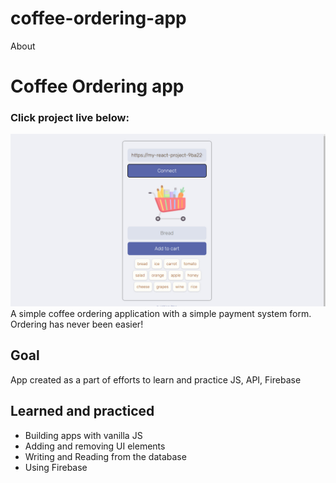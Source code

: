 # coffee-ordering-app

About

# Coffee Ordering app
### Click project live below:
[![Coffee Ordering app](https://raw.githubusercontent.com/will-s-205/will-s-205.github.io/main/fcc-portfolio/img/2023-07-04%20Add%20to%20Cart.jpg)](https://will-s-205.github.io/coffee-ordering-app)
A simple coffee ordering application with a simple payment system form. Ordering has never been easier!
## Goal
App created as a part of efforts to learn and practice JS, API, Firebase
## Learned and practiced
* Building apps with vanilla JS
* Adding and removing UI elements
* Writing and Reading from the database 
* Using Firebase
